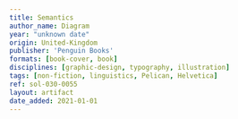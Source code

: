 ```yaml
---
title: Semantics
author_name: Diagram
year: "unknown date"
origin: United-Kingdom
publisher: 'Penguin Books'
formats: [book-cover, book]
disciplines: [graphic-design, typography, illustration]
tags: [non-fiction, linguistics, Pelican, Helvetica]
ref: sol-030-0055
layout: artifact
date_added: 2021-01-01
---
```

